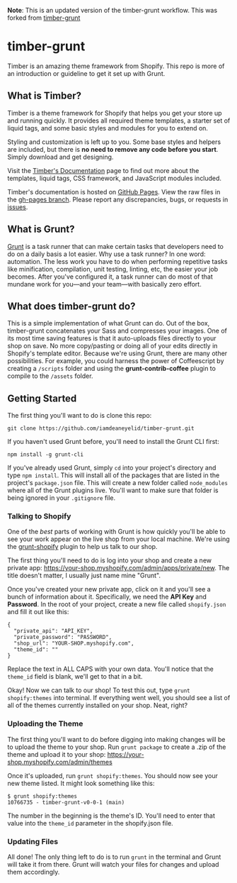 **Note**: This is an updated version of the timber-grunt workflow. This was forked from [timber-grunt](https://github.com/graygilmore/timber-grunt)

# timber-grunt

Timber is an amazing theme framework from Shopify. This repo is more of an introduction or guideline to get it set up with Grunt.

## What is Timber?

Timber is a theme framework for Shopify that helps you get your store up and running quickly. It provides all required theme templates, a starter set of liquid tags, and some basic styles and modules for you to extend on.

Styling and customization is left up to you. Some base styles and helpers are included, but there is **no need to remove any code before you start**. Simply download and get designing.

Visit the [Timber's Documentation](http://shopify.com/timber) page to find out more about the templates, liquid tags, CSS framework, and JavaScript modules included.

Timber's documentation is hosted on [GitHub Pages](http://pages.github.com/). View the raw files in the [gh-pages branch](https://github.com/Shopify/Timber/tree/gh-pages). Please report any discrepancies, bugs, or requests in [issues](https://github.com/Shopify/Timber/issues).

## What is Grunt?

[Grunt](http://gruntjs.com/) is a task runner that can make certain tasks that developers need to do on a daily basis a lot easier. Why use a task runner? In one word: automation. The less work you have to do when performing repetitive tasks like minification, compilation, unit testing, linting, etc, the easier your job becomes. After you've configured it, a task runner can do most of that mundane work for you—and your team—with basically zero effort.

## What does timber-grunt do?

This is a simple implementation of what Grunt can do. Out of the box, timber-grunt concatenates your Sass and compresses your images. One of its most time saving features is that it auto-uploads files directly to your shop on save. No more copy/pasting or doing all of your edits directly in Shopify's template editor. Because we're using Grunt, there are many other possibilities. For example, you could harness the power of Coffeescript by creating a `/scripts` folder and using the **grunt-contrib-coffee** plugin to compile to the `/assets` folder.

## Getting Started

The first thing you'll want to do is clone this repo:

    git clone https://github.com/iamdeaneyelid/timber-grunt.git

If you haven't used Grunt before, you'll need to install the Grunt CLI first:

    npm install -g grunt-cli

If you've already used Grunt, simply `cd` into your project's directory and type `npm install`. This will install all of the packages that are listed in the project's `package.json` file. This will create a new folder called `node_modules` where all of the Grunt plugins live. You'll want to make sure that folder is being ignored in your `.gitignore` file.

### Talking to Shopify

One of the *best* parts of working with Grunt is how quickly you'll be able to see your work appear on the live shop from your local machine. We're using the [grunt-shopify](https://github.com/wilr/grunt-shopify) plugin to help us talk to our shop.

The first thing you'll need to do is log into your shop and create a new private app: https://your-shop.myshopify.com/admin/apps/private/new. The title doesn't matter, I usually just name mine "Grunt".

Once you've created your new private app, click on it and you'll see a bunch of information about it. Specifically, we need the **API Key** and **Password**. In the root of your project, create a new file called `shopify.json` and fill it out like this:

    {
      "private_api": "API_KEY",
      "private_password": "PASSWORD",
      "shop_url": "YOUR-SHOP.myshopify.com",
      "theme_id": ""
    }

Replace the text in ALL CAPS with your own data. You'll notice that the `theme_id` field is blank, we'll get to that in a bit.

Okay! Now we can talk to our shop! To test this out, type `grunt shopify:themes` into terminal. If everything went well, you should see a list of all of the themes currently installed on your shop. Neat, right?

### Uploading the Theme

The first thing you'll want to do before digging into making changes will be to upload the theme to your shop. Run `grunt package` to create a .zip of the theme and upload it to your shop: https://your-shop.myshopify.com/admin/themes

Once it's uploaded, run `grunt shopify:themes`. You should now see your new theme listed. It might look something like this:

    $ grunt shopify:themes
    10766735 - timber-grunt-v0-0-1 (main)

The number in the beginning is the theme's ID. You'll need to enter that value into the `theme_id` parameter in the shopify.json file.

### Updating Files

All done! The only thing left to do is to run `grunt` in the terminal and Grunt will take it from there. Grunt will watch your files for changes and upload them accordingly.

